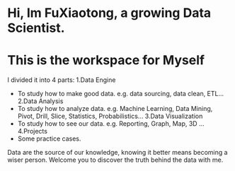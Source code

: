 # Hi, Im FuXiaotong, a growing Data Scientist.
# This is the workspace for Myself

 I divided it into 4 parts:
1.Data Engine
  - To study how to make good data. e.g. data sourcing, data clean, ETL...
2.Data Analysis
  - To study how to analyze data. e.g. Machine Learning, Data Mining, Pivot, Drill, Slice, Statistics, Probabilistics...
3.Data Visualization
  - To study how to see our data. e.g. Reporting, Graph, Map, 3D ...
4.Projects
  - Some practice cases.
  
Data are the source of our knowledge, knowing it better means becoming a wiser person. 
Welcome you to discover the truth behind the data with me.
